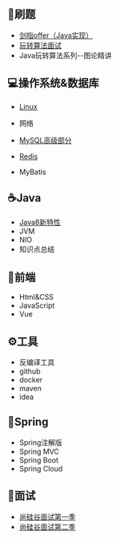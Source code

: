 ## :monkey:刷题

-   [剑指offer（Java实现）](https://github.com/tanglei302wqy/notes/tree/master/%E5%89%91%E6%8C%87Offer)
-   [玩转算法面试](https://github.com/tanglei302wqy/notes/tree/master/%E7%8E%A9%E8%BD%AC%E7%AE%97%E6%B3%95%E9%9D%A2%E8%AF%95)
-   Java玩转算法系列--图论精讲



##  :computer:操作系统&数据库

-   [Linux](https://github.com/tanglei302wqy/notes/tree/master/linux)
-   网络

-   [MySQL高级部分](https://github.com/tanglei302wqy/notes/tree/master/MySQL%E9%AB%98%E7%BA%A7%E9%83%A8%E5%88%86)
-   [Redis](https://github.com/tanglei302wqy/notes/tree/master/redis)
-   MyBatis



## :coffee:Java

-   [Java8新特性](https://github.com/tanglei302wqy/notes/tree/master/java8)
-   JVM
-   NIO
-   知识点总结



## :eyes:前端

-   Html&CSS
-   JavaScript
-   Vue



## :gear:工具

-   反编译工具
-   github
-   docker
-   maven
-   idea



## :leaves:Spring

-   Spring注解版
-   Spring MVC
-   Spring Boot
-   Spring Cloud



## :dart:面试

-   [尚硅谷面试第一季](https://github.com/tanglei302wqy/notes/tree/master/%E9%9D%A2%E8%AF%95%E7%AC%AC%E4%B8%80%E5%AD%A3)
-   [尚硅谷面试第二季](https://github.com/tanglei302wqy/notes/tree/master/%E9%9D%A2%E8%AF%95%E7%AC%AC%E4%BA%8C%E5%AD%A3)

